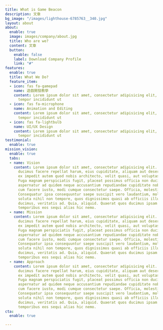 ```yaml
---
title: What is Game Beacon
description: 文章
bg_image: "/images/lighthouse-6785763__340.jpg"
layout: about
about:
  enable: true
  image: images/company/about.jpg
  title: Who are we?
  content: 文章
  button:
    enable: false
    label: Download Company Profile
    link: "#"
features:
  enable: true
  title: What We Do?
  feature_item:
  - icon: fas fa-gamepad
    name: 遊戲開發教學
    content: Lorem ipsum dolor sit amet, consectetur adipisicing elit, sed do eiusmod
      tempor incididunt ut
  - icon: fas fa-microphone
    name: Animation and Editing
    content: Lorem ipsum dolor sit amet, consectetur adipisicing elit, sed do eiusmod
      tempor incididunt ut
  - icon: fas fa-lightbulb
    name: UI/UX Design
    content: Lorem ipsum dolor sit amet, consectetur adipisicing elit, sed do eiusmod
      tempor incididunt ut
testimonial:
  enable: true
mission_vision:
  enable: true
  tabs:
  - name: Vision
    content: Lorem ipsum dolor sit amet, consectetur adipisicing elit. Inventore nobis
      ducimus facere repellat harum, eius cupiditate, aliquam aut deserunt. Nemo illo
      ex impedit autem quod nobis architecto, velit quasi, aut voluptas porro natus.
      Fuga magnam perspiciatis fugit, placeat possimus officia non ducimus voluptatum
      aspernatur ad quidem neque accusantium repudiandae cupiditate nobis corporis,
      cum facere iusto, modi cumque consectetur saepe. Officia, molestiae tempore!
      Consequatur ipsa consequuntur saepe suscipit vero laudantium, mollitia, quaerat
      soluta nihil non tempore, quos dignissimos quasi ab officiis illum numquam quibusdam
      ducimus, veritatis ad. Quia, aliquid. Quaerat quos ducimus ipsam amet minus
      temporibus eos sequi alias hic nemo.
  - name: Mission
    content: Lorem ipsum dolor sit amet, consectetur adipisicing elit. Inventore nobis
      ducimus facere repellat harum, eius cupiditate, aliquam aut deserunt. Nemo illo
      ex impedit autem quod nobis architecto, velit quasi, aut voluptas porro natus.
      Fuga magnam perspiciatis fugit, placeat possimus officia non ducimus voluptatum
      aspernatur ad quidem neque accusantium repudiandae cupiditate nobis corporis,
      cum facere iusto, modi cumque consectetur saepe. Officia, molestiae tempore!
      Consequatur ipsa consequuntur saepe suscipit vero laudantium, mollitia, quaerat
      soluta nihil non tempore, quos dignissimos quasi ab officiis illum numquam quibusdam
      ducimus, veritatis ad. Quia, aliquid. Quaerat quos ducimus ipsam amet minus
      temporibus eos sequi alias hic nemo.
  - name: Approach
    content: Lorem ipsum dolor sit amet, consectetur adipisicing elit. Inventore nobis
      ducimus facere repellat harum, eius cupiditate, aliquam aut deserunt. Nemo illo
      ex impedit autem quod nobis architecto, velit quasi, aut voluptas porro natus.
      Fuga magnam perspiciatis fugit, placeat possimus officia non ducimus voluptatum
      aspernatur ad quidem neque accusantium repudiandae cupiditate nobis corporis,
      cum facere iusto, modi cumque consectetur saepe. Officia, molestiae tempore!
      Consequatur ipsa consequuntur saepe suscipit vero laudantium, mollitia, quaerat
      soluta nihil non tempore, quos dignissimos quasi ab officiis illum numquam quibusdam
      ducimus, veritatis ad. Quia, aliquid. Quaerat quos ducimus ipsam amet minus
      temporibus eos sequi alias hic nemo.
cta:
  enable: true

---
```

